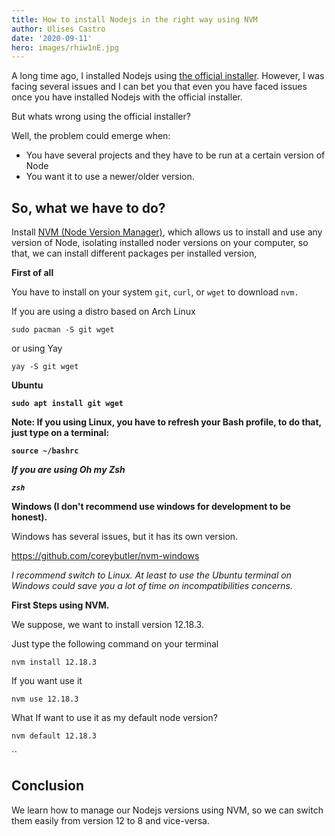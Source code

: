 ```yaml
---
title: How to install Nodejs in the right way using NVM
author: Ulises Castro
date: '2020-09-11'
hero: images/rhiw1nE.jpg
---
```

A long time ago, I installed Nodejs using [the official installer](https://nodejs.org/en/download/). However, I was facing several issues and I can bet you that even you have faced issues once you have installed Nodejs with the official installer.

But whats wrong using the official installer?

Well, the problem could emerge when:

* You have several projects and they have to be run at a certain version of Node
* You want it to use a newer/older version.

## So, what we have to do?

Install [NVM (Node Version Manager)](https://github.com/nvm-sh/nvm#installing-and-updating), which allows us to install and use any version of Node, isolating installed noder versions on your computer, so that, we can install  different packages per installed version,

**First of all**

You have to install on your system `git`, `curl`, or `wget` to download `nvm.`

If you are using a distro based on Arch Linux

`sudo pacman -S git wget`

or using Yay

`yay -S git wget`

**Ubuntu**

**`sudo apt install git wget`**

**Note: If you using Linux, you have to refresh your Bash profile, to do that, just type on a terminal:**

**`source ~/bashrc`**

***If you are using Oh my Zsh***

***`zsh`***

**Windows (I don't recommend use windows for development to be honest).**

Windows has several issues, but it has its own version.

<https://github.com/coreybutler/nvm-windows>

*I recommend switch to Linux. At least to use the Ubuntu terminal on Windows could save you a lot of time on incompatibilities concerns.*

**First Steps using NVM.**

We suppose, we want to install version 12.18.3.

Just type the following command on your terminal

`nvm install 12.18.3`

If you want use it

`nvm use 12.18.3`

What If want to use it as my default node version?

`nvm default 12.18.3`

``

## Conclusion

We learn how to manage our Nodejs versions using NVM, so we can switch them easily from version 12 to 8 and vice-versa.
